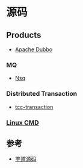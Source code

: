 # 源码

## Products

* [Apache Dubbo]()

### MQ
* [Nsq](nsp/nsq.md)

### Distributed Transaction
* [tcc-transaction]()

### [Linux CMD](linux-cmd/README.md)

## 参考
* [芋道源码](http://www.iocoder.cn/)


